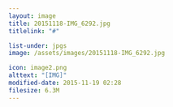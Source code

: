 ```yaml
---
layout: image
title: 20151118-IMG_6292.jpg
titlelink: "#"

list-under: jpgs
image: /assets/images/20151118-IMG_6292.jpg

icon: image2.png
alttext: "[IMG]"
modified-date: 2015-11-19 02:28
filesize: 6.3M
---
```

